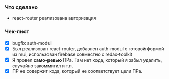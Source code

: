 ### Что сделано

- react-router реализована авторизация

### Чек-лист

- [x] bugfix auth-modul
- [x] Был реализован react-router, добавлен auth-modul с готовой формой из mui, использован firebase совместно с redax-toolkit
- [x] Я провел **само-ревью** ПРа. Там нет кода, который я забыл удалить, случайно закоммитил и т.п.
- [x] ПР не содержит кода, который не соответствует цели ПРа.
